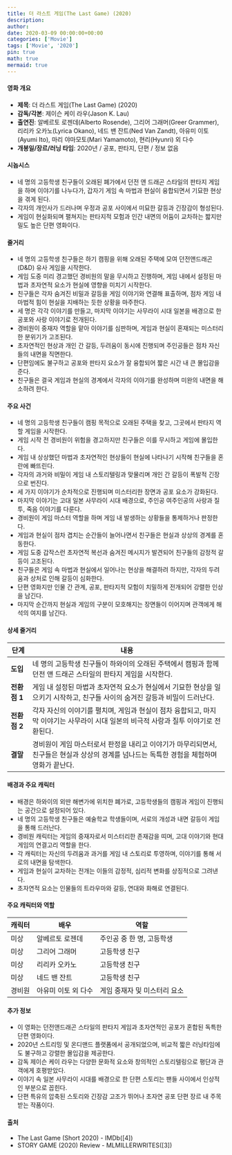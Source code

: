```yaml
---
title: 더 라스트 게임(The Last Game) (2020)
description: 
author: 
date: 2020-03-09 00:00:00+00:00
categories: ['Movie']
tags: ['Movie', '2020']
pin: true
math: true
mermaid: true
---
```

#### 영화 개요

- **제목**: 더 라스트 게임(The Last Game) (2020)  
- **감독/각본**: 제이슨 케이 라우(Jason K. Lau)  
- **출연진**: 알베르토 로젠데(Alberto Rosende), 그리어 그래머(Greer Grammer), 리리카 오카노(Lyrica Okano), 네드 밴 잔트(Ned Van Zandt), 아유미 이토(Ayumi Ito), 마리 야마모토(Mari Yamamoto), 현리(Hyunri) 외 다수  
- **개봉일/장르/러닝 타임**: 2020년 / 공포, 판타지, 단편 / 정보 없음  

#### 시놉시스

- 네 명의 고등학생 친구들이 오래된 폐가에서 던전 앤 드래곤 스타일의 판타지 게임을 하며 이야기를 나누다가, 갑자기 게임 속 마법과 현실이 융합되면서 기묘한 현상을 겪게 된다.  
- 각자의 개인사가 드러나며 우정과 공포 사이에서 미묘한 갈등과 긴장감이 형성된다.  
- 게임이 현실화되며 펼쳐지는 판타지적 모험과 인간 내면의 어둠이 교차하는 짧지만 밀도 높은 단편 영화이다.  

#### 줄거리

- 네 명의 고등학생 친구들은 하기 캠핑을 위해 오래된 주택에 모여 던전앤드래곤(D&D) 유사 게임을 시작한다.  
- 게임 도중 미리 경고했던 경비원의 말을 무시하고 진행하며, 게임 내에서 설정된 마법과 초자연적 요소가 현실에 영향을 미치기 시작한다.  
- 친구들은 각자 숨겨진 비밀과 갈등을 게임 이야기와 연결해 표출하며, 점차 게임 내 마법적 힘이 현실을 지배하는 듯한 상황을 마주한다.  
- 세 명은 각각 이야기를 만들고, 마지막 이야기는 사무라이 시대 일본을 배경으로 한 공포와 사랑 이야기로 전개된다.  
- 경비원이 중재자 역할을 맡아 이야기를 심판하며, 게임과 현실이 혼재되는 미스터리한 분위기가 고조된다.  
- 초자연적인 현상과 개인 간 갈등, 두려움이 동시에 진행되며 주인공들은 점차 자신들의 내면을 직면한다.  
- 단편임에도 불구하고 공포와 판타지 요소가 잘 융합되어 짧은 시간 내 큰 몰입감을 준다.  
- 친구들은 결국 게임과 현실의 경계에서 각자의 이야기를 완성하며 미완의 내면을 해소하려 한다.  

#### 주요 사건

- 네 명의 고등학생 친구들이 캠핑 목적으로 오래된 주택을 찾고, 그곳에서 판타지 역할 게임을 시작한다.  
- 게임 시작 전 경비원이 위험을 경고하지만 친구들은 이를 무시하고 게임에 몰입한다.  
- 게임 내 상상했던 마법과 초자연적인 현상들이 현실에 나타나기 시작해 친구들을 혼란에 빠뜨린다.  
- 각자의 과거와 비밀이 게임 내 스토리텔링과 맞물리며 개인 간 갈등이 폭발적 긴장으로 번진다.  
- 세 가지 이야기가 순차적으로 진행되며 미스터리한 장면과 공포 요소가 강화된다.  
- 마지막 이야기는 고대 일본 사무라이 시대 배경으로, 주인공 여주인공의 사랑과 질투, 죽음 이야기를 다룬다.  
- 경비원이 게임 마스터 역할을 하며 게임 내 발생하는 상황들을 통제하거나 판정한다.  
- 게임과 현실이 점차 겹치는 순간들이 늘어나면서 친구들은 현실과 상상의 경계를 혼동한다.  
- 게임 도중 갑작스런 초자연적 복선과 숨겨진 메시지가 발견되어 친구들의 감정적 갈등이 고조된다.  
- 친구들은 게임 속 마법과 현실에서 일어나는 현상을 해결하려 하지만, 각자의 두려움과 상처로 인해 갈등이 심화한다.  
- 단편 영화지만 인물 간 관계, 공포, 판타지적 모험이 치밀하게 전개되어 강렬한 인상을 남긴다.  
- 마지막 순간까지 현실과 게임의 구분이 모호해지는 장면들이 이어지며 관객에게 해석의 여지를 남긴다.  

#### 상세 줄거리

| **단계**   | **내용**                                                                                                               |
|------------|-------------------------------------------------------------------------------------------------------------------------|
| **도입**   | 네 명의 고등학생 친구들이 하와이의 오래된 주택에서 캠핑과 함께 던전 앤 드래곤 스타일의 판타지 게임을 시작한다.                        |
| **전환점 1** | 게임 내 설정된 마법과 초자연적 요소가 현실에서 기묘한 현상을 일으키기 시작하고, 친구들 사이의 숨겨진 갈등과 비밀이 드러난다.                  |
| **전환점 2** | 각자 자신의 이야기를 펼치며, 게임과 현실이 점차 융합되고, 마지막 이야기는 사무라이 시대 일본의 비극적 사랑과 질투 이야기로 전환된다.          |
| **결말**   | 경비원이 게임 마스터로서 판정을 내리고 이야기가 마무리되면서, 친구들은 현실과 상상의 경계를 넘나드는 독특한 경험을 체험하며 영화가 끝난다.       |

#### 배경과 주요 캐릭터

- 배경은 하와이의 외딴 해변가에 위치한 폐가로, 고등학생들의 캠핑과 게임이 진행되는 공간으로 설정되어 있다.  
- 네 명의 고등학생 친구들은 예술학교 학생들이며, 서로의 개성과 내면 갈등이 게임을 통해 드러난다.  
- 경비원 캐릭터는 게임의 중재자로서 미스터리한 존재감을 띠며, 고대 이야기와 현대 게임의 연결고리 역할을 한다.  
- 각 캐릭터는 자신의 두려움과 과거를 게임 내 스토리로 투영하며, 이야기를 통해 서로의 내면을 탐색한다.  
- 게임과 현실이 교차하는 전개는 이들의 감정적, 심리적 변화를 상징적으로 그려낸다.  
- 초자연적 요소는 인물들의 트라우마와 갈등, 연대와 화해로 연결된다.  

#### 주요 캐릭터와 역할

| **캐릭터** | **배우**            | **역할**                     |
|------------|---------------------|------------------------------|
| 미상       | 알베르토 로젠데     | 주인공 중 한 명, 고등학생      |
| 미상       | 그리어 그래머       | 고등학생 친구                |
| 미상       | 리리카 오카노       | 고등학생 친구                |
| 미상       | 네드 밴 잔트        | 고등학생 친구                |
| 경비원     | 아유미 이토 외 다수 | 게임 중재자 및 미스터리 요소   |

#### 추가 정보

- 이 영화는 던전앤드래곤 스타일의 판타지 게임과 초자연적인 공포가 혼합된 독특한 단편 영화이다.  
- 2020년 스트리밍 및 온디맨드 플랫폼에서 공개되었으며, 비교적 짧은 러닝타임에도 불구하고 강렬한 몰입감을 제공한다.  
- 감독 제이슨 케이 라우는 다양한 문화적 요소와 창의적인 스토리텔링으로 평단과 관객에게 호평받았다.  
- 이야기 속 일본 사무라이 시대를 배경으로 한 단편 스토리는 팬들 사이에서 인상적인 부분으로 꼽힌다.  
- 단편 특유의 압축된 스토리와 긴장감 고조가 뛰어나 초자연 공포 단편 장르 내 주목받는 작품이다.  

#### 출처

- The Last Game (Short 2020) - IMDb([4])  
- STORY GAME (2020) Review - MLMILLERWRITES([3])
